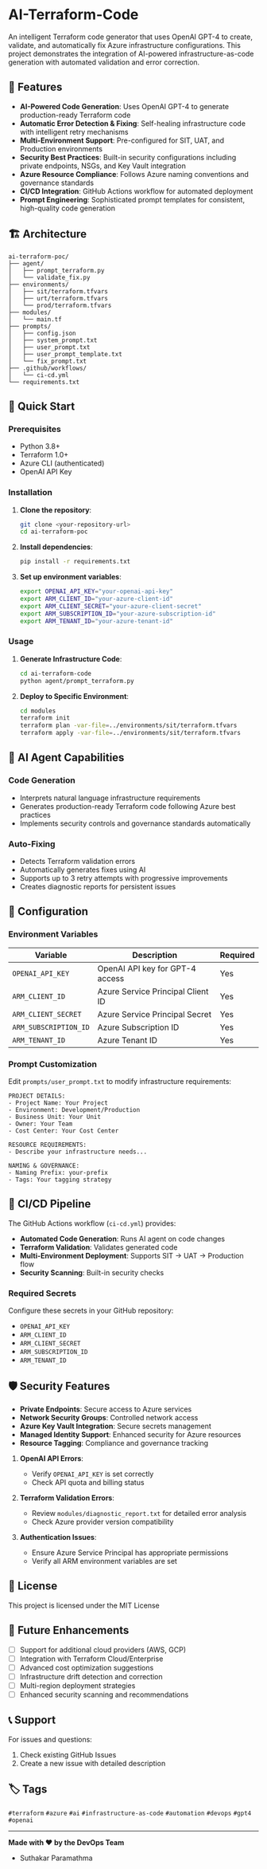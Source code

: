 # AI-Terraform-Code

An intelligent Terraform code generator that uses OpenAI GPT-4 to create, validate, and automatically fix Azure infrastructure configurations. This project demonstrates the integration of AI-powered infrastructure-as-code generation with automated validation and error correction.

## 🌟 Features

- **AI-Powered Code Generation**: Uses OpenAI GPT-4 to generate production-ready Terraform code
- **Automatic Error Detection & Fixing**: Self-healing infrastructure code with intelligent retry mechanisms
- **Multi-Environment Support**: Pre-configured for SIT, UAT, and Production environments
- **Security Best Practices**: Built-in security configurations including private endpoints, NSGs, and Key Vault integration
- **Azure Resource Compliance**: Follows Azure naming conventions and governance standards
- **CI/CD Integration**: GitHub Actions workflow for automated deployment
- **Prompt Engineering**: Sophisticated prompt templates for consistent, high-quality code generation

## 🏗️ Architecture

```
ai-terraform-poc/
├── agent/                      
│   ├── prompt_terraform.py     
│   └── validate_fix.py         
├── environments/               
│   ├── sit/terraform.tfvars    
│   ├── urt/terraform.tfvars    
│   └── prod/terraform.tfvars   
├── modules/                    
│   └── main.tf                 
├── prompts/                    
│   ├── config.json             
│   ├── system_prompt.txt       
│   ├── user_prompt.txt         
│   ├── user_prompt_template.txt 
│   └── fix_prompt.txt          
├── .github/workflows/          
│   └── ci-cd.yml              
└── requirements.txt            
```

## 🚀 Quick Start

### Prerequisites

- Python 3.8+
- Terraform 1.0+
- Azure CLI (authenticated)
- OpenAI API Key

### Installation

1. **Clone the repository**:
   ```bash
   git clone <your-repository-url>
   cd ai-terraform-poc
   ```

2. **Install dependencies**:
   ```bash
   pip install -r requirements.txt
   ```

3. **Set up environment variables**:
   ```bash
   export OPENAI_API_KEY="your-openai-api-key"
   export ARM_CLIENT_ID="your-azure-client-id"
   export ARM_CLIENT_SECRET="your-azure-client-secret"
   export ARM_SUBSCRIPTION_ID="your-azure-subscription-id"
   export ARM_TENANT_ID="your-azure-tenant-id"
   ```

### Usage

1. **Generate Infrastructure Code**:
   ```bash
   cd ai-terraform-code
   python agent/prompt_terraform.py
   ```

2. **Deploy to Specific Environment**:
   ```bash
   cd modules
   terraform init
   terraform plan -var-file=../environments/sit/terraform.tfvars
   terraform apply -var-file=../environments/sit/terraform.tfvars
   ```

## 🤖 AI Agent Capabilities

### Code Generation
- Interprets natural language infrastructure requirements
- Generates production-ready Terraform code following Azure best practices
- Implements security controls and governance standards automatically

### Auto-Fixing
- Detects Terraform validation errors
- Automatically generates fixes using AI
- Supports up to 3 retry attempts with progressive improvements
- Creates diagnostic reports for persistent issues

## 🔧 Configuration

### Environment Variables
| Variable | Description | Required |
|----------|-------------|----------|
| `OPENAI_API_KEY` | OpenAI API key for GPT-4 access | Yes |
| `ARM_CLIENT_ID` | Azure Service Principal Client ID | Yes |
| `ARM_CLIENT_SECRET` | Azure Service Principal Secret | Yes |
| `ARM_SUBSCRIPTION_ID` | Azure Subscription ID | Yes |
| `ARM_TENANT_ID` | Azure Tenant ID | Yes |

### Prompt Customization

Edit `prompts/user_prompt.txt` to modify infrastructure requirements:

```
PROJECT DETAILS:
- Project Name: Your Project
- Environment: Development/Production
- Business Unit: Your Unit
- Owner: Your Team
- Cost Center: Your Cost Center

RESOURCE REQUIREMENTS:
- Describe your infrastructure needs...

NAMING & GOVERNANCE:
- Naming Prefix: your-prefix
- Tags: Your tagging strategy
```

## 🔄 CI/CD Pipeline

The GitHub Actions workflow (`ci-cd.yml`) provides:

- **Automated Code Generation**: Runs AI agent on code changes
- **Terraform Validation**: Validates generated code
- **Multi-Environment Deployment**: Supports SIT → UAT → Production flow
- **Security Scanning**: Built-in security checks

### Required Secrets
Configure these secrets in your GitHub repository:
- `OPENAI_API_KEY`
- `ARM_CLIENT_ID`
- `ARM_CLIENT_SECRET`
- `ARM_SUBSCRIPTION_ID`
- `ARM_TENANT_ID`

## 🛡️ Security Features

- **Private Endpoints**: Secure access to Azure services
- **Network Security Groups**: Controlled network access
- **Azure Key Vault Integration**: Secure secrets management
- **Managed Identity Support**: Enhanced security for Azure resources
- **Resource Tagging**: Compliance and governance tracking

1. **OpenAI API Errors**:
   - Verify `OPENAI_API_KEY` is set correctly
   - Check API quota and billing status

2. **Terraform Validation Errors**:
   - Review `modules/diagnostic_report.txt` for detailed error analysis
   - Check Azure provider version compatibility

3. **Authentication Issues**:
   - Ensure Azure Service Principal has appropriate permissions
   - Verify all ARM environment variables are set

## 📄 License

This project is licensed under the MIT License

## 🔮 Future Enhancements

- [ ] Support for additional cloud providers (AWS, GCP)
- [ ] Integration with Terraform Cloud/Enterprise
- [ ] Advanced cost optimization suggestions
- [ ] Infrastructure drift detection and correction
- [ ] Multi-region deployment strategies
- [ ] Enhanced security scanning and recommendations

## 📞 Support

For issues and questions:
1. Check existing GitHub Issues
2. Create a new issue with detailed description

## 🏷️ Tags

`#terraform` `#azure` `#ai` `#infrastructure-as-code` `#automation` `#devops` `#gpt4` `#openai`

-----------------------------------
**Made with ❤️ by the DevOps Team**
- Suthakar Paramathma

